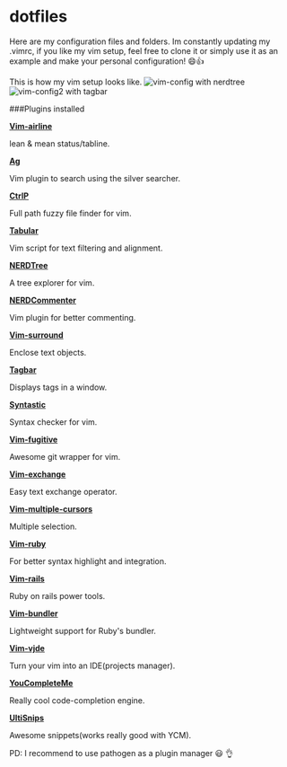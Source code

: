dotfiles
========

Here are my configuration files and folders. Im constantly updating my .vimrc, if you like my vim setup, feel free to clone it or simply use it as an example and make your personal configuration! :smile::+1:

This is how my vim setup looks like.
![vim-config with nerdtree](https://github.com/kriox26/dotfiles/blob/master/vim-config.png)
![vim-config2 with tagbar](https://github.com/kriox26/dotfiles/blob/master/vim-config2.png)

###Plugins installed

**[Vim-airline](https://github.com/bling/vim-airline)**

lean & mean status/tabline. 

**[Ag](https://github.com/ervandew/ag)**

Vim plugin to search using the silver searcher. 

**[CtrlP](https://github.com/kien/ctrlp.vim)**

Full path fuzzy file finder for vim. 

**[Tabular](https://github.com/godlygeek/tabular)**

Vim script for text filtering and alignment. 

**[NERDTree](https://github.com/scrooloose/nerdtree)**

A tree explorer for vim. 

**[NERDCommenter](https://github.com/scrooloose/nerdcommenter)**

Vim plugin for better commenting. 

**[Vim-surround](https://github.com/tpope/vim-surround)**

Enclose text objects. 

**[Tagbar](https://github.com/majutsushi/tagbar)**

Displays tags in a window. 

**[Syntastic](https://github.com/scrooloose/syntastic)**

Syntax checker for vim. 

**[Vim-fugitive](https://github.com/tpope/vim-fugitive)**

Awesome git wrapper for vim. 

**[Vim-exchange](https://github.com/tommcdo/vim-exchange)**

Easy text exchange operator. 

**[Vim-multiple-cursors](https://github.com/terryma/vim-multiple-cursors)**

Multiple selection. 

**[Vim-ruby](https://github.com/vim-ruby/vim-ruby)**

For better syntax highlight and integration. 

**[Vim-rails](https://github.com/tpope/vim-rails)**

Ruby on rails power tools. 

**[Vim-bundler](https://github.com/tpope/vim-bundler)**

Lightweight support for Ruby's bundler. 

**[Vim-vjde](https://github.com/cespare/vjde)**

Turn your vim into an IDE(projects manager). 

**[YouCompleteMe](https://github.com/Valloric/YouCompleteMe)**

Really cool code-completion engine. 

**[UltiSnips](https://github.com/SirVer/ultisnips)**

Awesome snippets(works really good with YCM). 


PD: I recommend to use pathogen as a plugin manager :smiley: :ok_hand:
